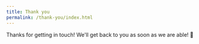 ```yaml
---
title: Thank you
permalink: /thank-you/index.html
---
```

Thanks for getting in touch! We'll get back to you as soon as we are able! 🙂